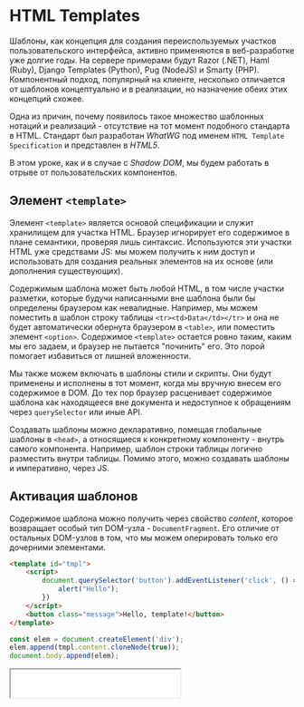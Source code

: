 # HTML Templates

Шаблоны, как концепция для создания переиспользуемых участков пользовательского интерфейса, активно применяются в веб-разработке уже долгие годы. На сервере примерами будут Razor (.NET), Haml (Ruby), Django Templates (Python), Pug (NodeJS) и Smarty (PHP). Компонентный подход, популярный на клиенте, несколько отличается от шаблонов концептуально и в реализации, но назначение обеих этих концепций схожее.

Одна из причин, почему появилось такое множество шаблонных нотаций и реализаций - отсутствие на тот момент подобного стандарта в HTML. Стандарт был разработан *WhatWG* под именем `HTML Template Specification` и представлен в *HTML5*.

В этом уроке, как и в случае с *Shadow DOM*, мы будем работать в отрыве от пользовательских компонентов.

## Элемент `<template>`

Элемент `<template>` является основой спецификации и служит хранилищем для участка HTML. Браузер игнорирует его содержимое в плане семантики, проверяя лишь синтаксис. Используются эти участки HTML уже средствами JS: мы можем получить к ним доступ и использовать для создания реальных элементов на их основе (или дополнения существующих).

Содержимым шаблона может быть любой HTML, в том числе участки разметки, которые будучи написанными вне шаблона были бы определены браузером как невалидные. Например, мы можем поместить в шаблон строку таблицы `<tr><td>Data</td></tr>` и она не будет автоматически обернута браузером в `<table>`, или поместить элемент `<option>`. Содержимое `<template>` остается ровно таким, каким мы его задаем, и браузер не пытается "починить" его.
Это порой помогает избавиться от лишней вложенности.

Мы также можем включать в шаблоны стили и скрипты. Они будут применены и исполнены в тот момент, когда мы вручную внесем его содержимое в DOM. До тех пор браузер расценивает содержимое шаблона как находящееся вне документа и недоступное к обращениям через `querySelector` или иные API.

Создавать шаблоны можно декларативно, помещая глобальные шаблоны в `<head>`, а относящиеся к конкретному компоненту - внутрь самого компонента. Например, шаблон строки таблицы логично разместить внутри таблицы. Помимо этого, можно создавать шаблоны и императивно, через JS.

## Активация шаблонов

Содержимое шаблона можно получить через свойство *content*, которое возвращает особый тип DOM-узла - `DocumentFragment`. Его отличие от остальных DOM-узлов в том, что мы можем оперировать только его дочерними элементами.

```html
<template id="tmpl">
    <script>
        document.querySelector('button').addEventListener('click', () => {
            alert("Hello");
        })
    </script>
    <button class="message">Hello, template!</button>
</template>
```

```js
const elem = document.createElement('div');
elem.append(tmpl.content.cloneNode(true));
document.body.append(elem);
```

<iframe height="50" src="/template-example-1.html" />

Обратите внимание, что мы обратились к шаблону по его идентификатору. Все шаблоны доступны глобально сразу после парсинга документа браузером, хотя классический способ через `document.querySelector('#tmpl')` также работает.

Можно заметить метод `cloneNode`, который запрашивает глубокую (задается параметром `true`) копию содержимого шаблона. Можно использовать шаблоны и без клонирования, но тогда содержимое будет не скопировано, а перемещено, и мы не сможем повторно использовать шаблон, что обычно критично. У этого метода есть альтернатива - `importNode` - но в курсе мы ее рассматривать не будем.

## Шаблоны и Shadow DOM

Совместим шаблоны с теневым DOM.

```html
<template id="tmpl2">
    <style>
        p {
            font-weight: bold;
        }
    </style>
    <p id="message">Hello Shadow!</p>
</template>
<div id="elem">Click me</div>
```

```js
elem.addEventListener("click", function() {
    elem.attachShadow({ mode: 'open' });
    elem.shadowRoot.append(tmpl2.content.cloneNode(true));
})
```

<iframe height="50" src="/template-example-2.html" />

Откройте инструменты разработчика, чтобы убедиться, что теневое дерево сформировано.

## Вложенные шаблоны

Представим следующую ситуацию

```html
<div id="host"></div>
<template id="sectionTemplate">
    <h2>Header</h2>
    <p>Text</p>
    <template id="detailsTemplate">
        <h3>Addition</h3>
        <p>Details</p>
    </template>
</template>
```

Это допустимо, но необходимо активировать как внутренний шаблон, так и внешний

```js
// узел с клонированным содержимым внешнего шаблона
const outer = sectionTemplate.content.cloneNode(true);
// записываем внутренний шаблон в переменную
const inner = outer.children.detailsTemplate;
// заменяем внутренний шаблон на его реальное содержимое
outer.removeChild(inner);
outer.appendChild(inner.content.cloneNode(true));

// прикрепляем к DOM
document.querySelector('#host').appendChild(outer);
```

<iframe height="150" src="/template-example-5.html" />

## Альтернативы

Того же результата, как в первом примере, мы можем добиться и без шаблонов, например через `innerHTML`:

```html
    <div id="elem">Click me</div>
    <script>
        elem.addEventListener("click", function () {
            elem.attachShadow({ mode: 'open' });
            elem.shadowRoot.innerHTML = `
                <style>
                    p {
                        font-weight: bold;
                    }
                </style>
                <p id="message">Hello Shadow!</p>`
        })
    </script>
```

<iframe height="50" src="/template-example-3.html" />

Или через императивное пошаговое создание дерева:

```html
    <div id="elem">Click me</div>
    <script>
        elem.addEventListener("click", function () {
            elem.attachShadow({ mode: 'open' });

            const styles = document.createElement('style')
            const message = document.createElement('p')
            message.setAttribute('id', 'message')
            message.textContent = 'Hello Shadow!'
            styles.textContent = 'p { font-weight: bold; }'

            elem.shadowRoot.innerHTML = styles.innerHTML + message.innerHTML
        })
    </script>
```

<iframe height="50" src="/template-example-4.html" />

Первый вариант удобен только для простых примеров, так как лишает нас поддержки IDE и повышает вероятность ошибок. Второй - отнимает много времени. Если команда принципиально отказывается использовать шаблоны, более здоровой альтернативой будет использование JSX либо импорт HTML из документов. Альтернативы будут рассмотрены позднее.
